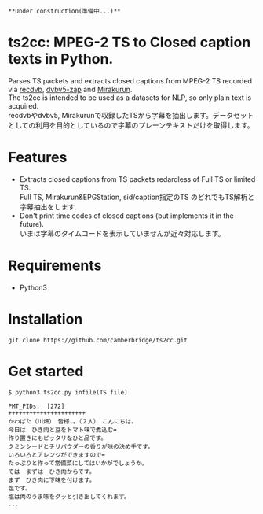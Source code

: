     **Under construction(準備中...)**

# ts2cc: MPEG-2 TS to Closed caption texts in Python.
Parses TS packets and extracts closed captions from MPEG-2 TS recorded via [recdvb](http://www13.plala.or.jp/sat/recdvb/), [dvbv5-zap](https://howtoinstall.co/en/ubuntu/trusty/dvb-tools) and [Mirakurun](https://github.com/Chinachu/Mirakurun).  
The ts2cc is intended to be used as a datasets for NLP, so only plain text is acquired.  
recdvbやdvbv5, Mirakurunで収録したTSから字幕を抽出します。データセットとしての利用を目的としているので字幕のプレーンテキストだけを取得します。

# Features
- Extracts closed captions from TS packets redardless of Full TS or limited TS.  
Full TS, Mirakurun&EPGStation, sid/caption指定のTS のどれでもTS解析と字幕抽出をします.
- Don't print time codes of closed captions (but implements it in the future).  
いまは字幕のタイムコードを表示していませんが近々対応します。

# Requirements
- Python3

# Installation
    git clone https://github.com/camberbridge/ts2cc.git

# Get started
    $ python3 ts2cc.py infile(TS file)
    
    PMT_PIDs:  [272]
    ++++++++++++++++++++++
    かわばた（川畑）　皆様…。（２人）　こんにちは。
    今日は　ひき肉と豆をトマト味で煮込む➡
    作り置きにもピッタリなひと品です。
    クミンシードとチリパウダーの香りが味の決め手です。
    いろいろとアレンジができますので➡
    たっぷりと作って常備菜にしてはいかがでしょうか。
    では　まずは　ひき肉からです。
    まず　ひき肉に下味を付けます。
    塩です。
    塩は肉のうま味をグッと引き出してくれます。
    ...
